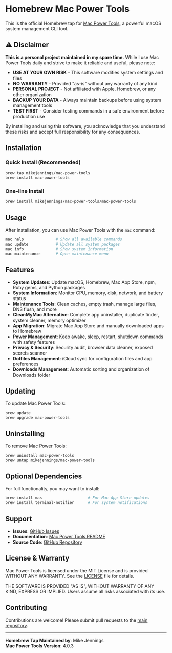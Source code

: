 # Homebrew Mac Power Tools

This is the official Homebrew tap for [Mac Power Tools](https://github.com/mikejennings/mac-power-tools), a powerful macOS system management CLI tool.

## ⚠️ Disclaimer

**This is a personal project maintained in my spare time.** While I use Mac Power Tools daily and strive to make it reliable and useful, please note:

- **USE AT YOUR OWN RISK** - This software modifies system settings and files
- **NO WARRANTY** - Provided "as-is" without any warranty of any kind
- **PERSONAL PROJECT** - Not affiliated with Apple, Homebrew, or any other organization
- **BACKUP YOUR DATA** - Always maintain backups before using system management tools
- **TEST FIRST** - Consider testing commands in a safe environment before production use

By installing and using this software, you acknowledge that you understand these risks and accept full responsibility for any consequences.

## Installation

### Quick Install (Recommended)

```bash
brew tap mikejennings/mac-power-tools
brew install mac-power-tools
```

### One-line Install

```bash
brew install mikejennings/mac-power-tools/mac-power-tools
```

## Usage

After installation, you can use Mac Power Tools with the `mac` command:

```bash
mac help              # Show all available commands
mac update            # Update all system packages
mac info              # Show system information
mac maintenance       # Open maintenance menu
```

## Features

- **System Updates**: Update macOS, Homebrew, Mac App Store, npm, Ruby gems, and Python packages
- **System Information**: Monitor CPU, memory, disk, network, and battery status
- **Maintenance Tools**: Clean caches, empty trash, manage large files, DNS flush, and more
- **CleanMyMac Alternative**: Complete app uninstaller, duplicate finder, system cleaner, memory optimizer
- **App Migration**: Migrate Mac App Store and manually downloaded apps to Homebrew
- **Power Management**: Keep awake, sleep, restart, shutdown commands with safety features
- **Privacy & Security**: Security audit, browser data cleaner, exposed secrets scanner
- **Dotfiles Management**: iCloud sync for configuration files and app preferences
- **Downloads Management**: Automatic sorting and organization of Downloads folder

## Updating

To update Mac Power Tools:

```bash
brew update
brew upgrade mac-power-tools
```

## Uninstalling

To remove Mac Power Tools:

```bash
brew uninstall mac-power-tools
brew untap mikejennings/mac-power-tools
```

## Optional Dependencies

For full functionality, you may want to install:

```bash
brew install mas                    # For Mac App Store updates
brew install terminal-notifier      # For system notifications
```

## Support

- **Issues**: [GitHub Issues](https://github.com/mikejennings/mac-power-tools/issues)
- **Documentation**: [Mac Power Tools README](https://github.com/mikejennings/mac-power-tools#readme)
- **Source Code**: [GitHub Repository](https://github.com/mikejennings/mac-power-tools)

## License & Warranty

Mac Power Tools is licensed under the MIT License and is provided WITHOUT ANY WARRANTY. See the [LICENSE](https://github.com/mikejennings/mac-power-tools/blob/master/LICENSE) file for details.

THE SOFTWARE IS PROVIDED "AS IS", WITHOUT WARRANTY OF ANY KIND, EXPRESS OR IMPLIED. Users assume all risks associated with its use.

## Contributing

Contributions are welcome! Please submit pull requests to the [main repository](https://github.com/mikejennings/mac-power-tools).

---

**Homebrew Tap Maintained by**: Mike Jennings  
**Mac Power Tools Version**: 4.0.3